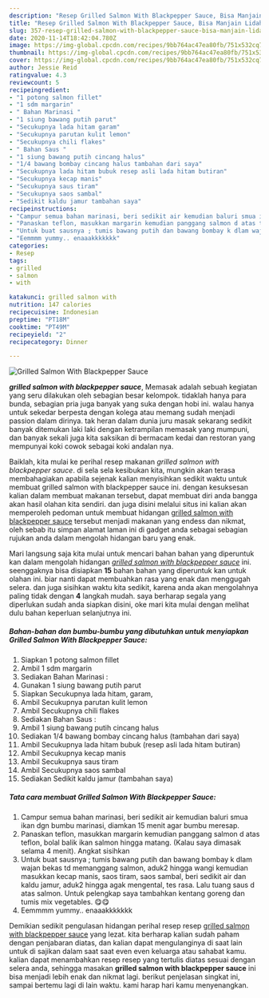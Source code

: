 ```yaml
---
description: "Resep Grilled Salmon With Blackpepper Sauce, Bisa Manjain Lidah"
title: "Resep Grilled Salmon With Blackpepper Sauce, Bisa Manjain Lidah"
slug: 357-resep-grilled-salmon-with-blackpepper-sauce-bisa-manjain-lidah
date: 2020-11-14T18:42:04.780Z
image: https://img-global.cpcdn.com/recipes/9bb764ac47ea80fb/751x532cq70/grilled-salmon-with-blackpepper-sauce-foto-resep-utama.jpg
thumbnail: https://img-global.cpcdn.com/recipes/9bb764ac47ea80fb/751x532cq70/grilled-salmon-with-blackpepper-sauce-foto-resep-utama.jpg
cover: https://img-global.cpcdn.com/recipes/9bb764ac47ea80fb/751x532cq70/grilled-salmon-with-blackpepper-sauce-foto-resep-utama.jpg
author: Jessie Reid
ratingvalue: 4.3
reviewcount: 5
recipeingredient:
- "1 potong salmon fillet"
- "1 sdm margarin"
- " Bahan Marinasi "
- "1 siung bawang putih parut"
- "Secukupnya lada hitam garam"
- "Secukupnya parutan kulit lemon"
- "Secukupnya chili flakes"
- " Bahan Saus "
- "1 siung bawang putih cincang halus"
- "1/4 bawang bombay cincang halus tambahan dari saya"
- "Secukupnya lada hitam bubuk resep asli lada hitam butiran"
- "Secukupnya kecap manis"
- "Secukupnya saus tiram"
- "Secukupnya saos sambal"
- "Sedikit kaldu jamur tambahan saya"
recipeinstructions:
- "Campur semua bahan marinasi, beri sedikit air kemudian baluri smua ikan dgn bumbu marinasi, diamkan 15 menit agar bumbu meresap."
- "Panaskan teflon, masukkan margarin kemudian panggang salmon d atas teflon, bolal balik ikan salmon hingga matang. (Kalau saya dimasak selama 4 menit). Angkat sisihkan"
- "Untuk buat sausnya ; tumis bawang putih dan bawang bombay k dlam wajan bekas td memanggang salmon, aduk2 hingga wangi kemudian masukkan kecap manis, saos tiram, saos sambal, beri sedikit air dan kaldu jamur, aduk2 hingga agak mengental, tes rasa. Lalu tuang saus d atas salmon. Untuk pelengkap saya tambahkan kentang goreng dan tumis mix vegetables. 😋😋"
- "Eemmmm yummy.. enaaakkkkkkk"
categories:
- Resep
tags:
- grilled
- salmon
- with

katakunci: grilled salmon with 
nutrition: 147 calories
recipecuisine: Indonesian
preptime: "PT18M"
cooktime: "PT49M"
recipeyield: "2"
recipecategory: Dinner

---
```



![Grilled Salmon With Blackpepper Sauce](https://img-global.cpcdn.com/recipes/9bb764ac47ea80fb/751x532cq70/grilled-salmon-with-blackpepper-sauce-foto-resep-utama.jpg)

<b><i>grilled salmon with blackpepper sauce</i></b>, Memasak adalah sebuah kegiatan yang seru dilakukan oleh sebagian besar kelompok. tidaklah hanya para bunda, sebagian pria juga banyak yang suka dengan hobi ini. walau hanya untuk sekedar berpesta dengan kolega atau memang sudah menjadi passion dalam dirinya. tak heran dalam dunia juru masak sekarang sedikit banyak ditemukan laki laki dengan ketrampilan memasak yang mumpuni, dan banyak sekali juga kita saksikan di bermacam kedai dan restoran yang mempunyai koki cowok sebagai koki andalan nya.



Baiklah, kita mulai ke perihal resep makanan <i>grilled salmon with blackpepper sauce</i>. di sela sela kesibukan kita, mungkin akan terasa membahagiakan apabila sejenak kalian menyisihkan sedikit waktu untuk membuat grilled salmon with blackpepper sauce ini. dengan kesuksesan kalian dalam membuat makanan tersebut, dapat membuat diri anda bangga akan hasil olahan kita sendiri. dan juga disini melalui situs ini kalian akan memperoleh pedoman untuk membuat hidangan <u>grilled salmon with blackpepper sauce</u> tersebut menjadi makanan yang endess dan nikmat, oleh sebab itu simpan alamat laman ini di gadget anda sebagai sebagian rujukan anda dalam mengolah hidangan baru yang enak.


Mari langsung saja kita mulai untuk mencari bahan bahan yang diperuntuk kan dalam mengolah hidangan <u><i>grilled salmon with blackpepper sauce</i></u> ini. seenggaknya bisa disiapkan <b>15</b> bahan bahan yang diperuntuk kan untuk olahan ini. biar nanti dapat membuahkan rasa yang enak dan menggugah selera. dan juga sisihkan waktu kita sedikit, karena anda akan mengolahnya paling tidak dengan <b>4</b> langkah mudah. saya berharap segala yang diperlukan sudah anda siapkan disini, oke mari kita mulai dengan melihat dulu bahan keperluan selanjutnya ini.

<!--inarticleads1-->

##### Bahan-bahan dan bumbu-bumbu yang dibutuhkan untuk menyiapkan Grilled Salmon With Blackpepper Sauce:

1. Siapkan 1 potong salmon fillet
1. Ambil 1 sdm margarin
1. Sediakan  Bahan Marinasi :
1. Gunakan 1 siung bawang putih parut
1. Siapkan Secukupnya lada hitam, garam,
1. Ambil Secukupnya parutan kulit lemon
1. Ambil Secukupnya chili flakes
1. Sediakan  Bahan Saus :
1. Ambil 1 siung bawang putih cincang halus
1. Sediakan 1/4 bawang bombay cincang halus (tambahan dari saya)
1. Ambil Secukupnya lada hitam bubuk (resep asli lada hitam butiran)
1. Ambil Secukupnya kecap manis
1. Ambil Secukupnya saus tiram
1. Ambil Secukupnya saos sambal
1. Sediakan Sedikit kaldu jamur (tambahan saya)




<!--inarticleads2-->

##### Tata cara membuat Grilled Salmon With Blackpepper Sauce:

1. Campur semua bahan marinasi, beri sedikit air kemudian baluri smua ikan dgn bumbu marinasi, diamkan 15 menit agar bumbu meresap.
1. Panaskan teflon, masukkan margarin kemudian panggang salmon d atas teflon, bolal balik ikan salmon hingga matang. (Kalau saya dimasak selama 4 menit). Angkat sisihkan
1. Untuk buat sausnya ; tumis bawang putih dan bawang bombay k dlam wajan bekas td memanggang salmon, aduk2 hingga wangi kemudian masukkan kecap manis, saos tiram, saos sambal, beri sedikit air dan kaldu jamur, aduk2 hingga agak mengental, tes rasa. Lalu tuang saus d atas salmon. Untuk pelengkap saya tambahkan kentang goreng dan tumis mix vegetables. 😋😋
1. Eemmmm yummy.. enaaakkkkkkk




Demikian sedikit pengulasan hidangan perihal resep resep <u>grilled salmon with blackpepper sauce</u> yang lezat. kita berharap kalian sudah paham dengan penjabaran diatas, dan kalian dapat mengulanginya di saat lain untuk di sajikan dalam saat saat even even keluarga atau sahabat kamu. kalian dapat menambahkan resep resep yang tertulis diatas sesuai dengan selera anda, sehingga masakan <b>grilled salmon with blackpepper sauce</b> ini bisa menjadi lebih enak dan nikmat lagi. berikut penjelasan singkat ini, sampai bertemu lagi di lain waktu. kami harap hari kamu menyenangkan.
